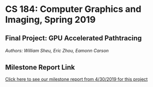 # CS 184: Computer Graphics and Imaging, Spring 2019
## Final Project: GPU Accelerated Pathtracing
###### Authors: William Sheu, Eric Zhou, Eamonn Carson

## Milestone Report Link
[Click here to see our milestone report from 4/30/2019 for this project](./milestone_report)
